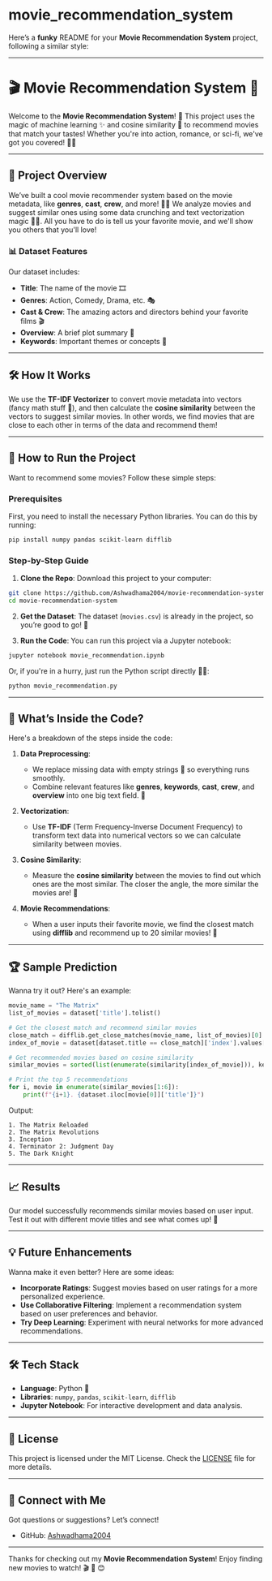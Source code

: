 # movie_recommendation_system

Here’s a **funky** README for your **Movie Recommendation System** project, following a similar style:

---

# 🎬 Movie Recommendation System 🍿

Welcome to the **Movie Recommendation System**! 🎉 This project uses the magic of machine learning ✨ and cosine similarity 🧠 to recommend movies that match your tastes! Whether you're into action, romance, or sci-fi, we've got you covered! 🍕🎥

---

## 🎥 Project Overview

We’ve built a cool movie recommender system based on the movie metadata, like **genres**, **cast**, **crew**, and more! 🕵️‍♀️ We analyze movies and suggest similar ones using some data crunching and text vectorization magic 🧙‍♂️. All you have to do is tell us your favorite movie, and we'll show you others that you'll love!

### 📊 Dataset Features

Our dataset includes:

- **Title**: The name of the movie 🎞️
- **Genres**: Action, Comedy, Drama, etc. 🎭
- **Cast & Crew**: The amazing actors and directors behind your favorite films 🎬
- **Overview**: A brief plot summary 📝
- **Keywords**: Important themes or concepts 🔑

---

## 🛠️ How It Works

We use the **TF-IDF Vectorizer** to convert movie metadata into vectors (fancy math stuff 🧠), and then calculate the **cosine similarity** between the vectors to suggest similar movies. In other words, we find movies that are close to each other in terms of the data and recommend them!

---

## 🚀 How to Run the Project

Want to recommend some movies? Follow these simple steps:

### Prerequisites

First, you need to install the necessary Python libraries. You can do this by running:

```bash
pip install numpy pandas scikit-learn difflib
```

### Step-by-Step Guide

1. **Clone the Repo**: Download this project to your computer:

```bash
git clone https://github.com/Ashwadhama2004/movie-recommendation-system.git
cd movie-recommendation-system
```

2. **Get the Dataset**: The dataset (`movies.csv`) is already in the project, so you’re good to go! 🎉

3. **Run the Code**: You can run this project via a Jupyter notebook:

```bash
jupyter notebook movie_recommendation.ipynb
```

Or, if you're in a hurry, just run the Python script directly 🏃‍♂️:

```bash
python movie_recommendation.py
```

---

## 🔮 What’s Inside the Code?

Here's a breakdown of the steps inside the code:

1. **Data Preprocessing**:
   - We replace missing data with empty strings 🧼 so everything runs smoothly.
   - Combine relevant features like **genres**, **keywords**, **cast**, **crew**, and **overview** into one big text field. 🎩

2. **Vectorization**:
   - Use **TF-IDF** (Term Frequency-Inverse Document Frequency) to transform text data into numerical vectors so we can calculate similarity between movies.

3. **Cosine Similarity**:
   - Measure the **cosine similarity** between the movies to find out which ones are the most similar. The closer the angle, the more similar the movies are! 📐

4. **Movie Recommendations**:
   - When a user inputs their favorite movie, we find the closest match using **difflib** and recommend up to 20 similar movies! 🎉

---

## 🏆 Sample Prediction

Wanna try it out? Here's an example:

```python
movie_name = "The Matrix"
list_of_movies = dataset['title'].tolist()

# Get the closest match and recommend similar movies
close_match = difflib.get_close_matches(movie_name, list_of_movies)[0]
index_of_movie = dataset[dataset.title == close_match]['index'].values[0]

# Get recommended movies based on cosine similarity
similar_movies = sorted(list(enumerate(similarity[index_of_movie])), key=lambda x: x[1], reverse=True)

# Print the top 5 recommendations
for i, movie in enumerate(similar_movies[1:6]):
    print(f"{i+1}. {dataset.iloc[movie[0]]['title']}")
```

Output:
```
1. The Matrix Reloaded
2. The Matrix Revolutions
3. Inception
4. Terminator 2: Judgment Day
5. The Dark Knight
```

---

## 📈 Results

Our model successfully recommends similar movies based on user input. Test it out with different movie titles and see what comes up! 🌟

---

## 💡 Future Enhancements

Wanna make it even better? Here are some ideas:
- **Incorporate Ratings**: Suggest movies based on user ratings for a more personalized experience.
- **Use Collaborative Filtering**: Implement a recommendation system based on user preferences and behavior.
- **Try Deep Learning**: Experiment with neural networks for more advanced recommendations.

---

## 🛠️ Tech Stack

- **Language**: Python 🐍
- **Libraries**: `numpy`, `pandas`, `scikit-learn`, `difflib`
- **Jupyter Notebook**: For interactive development and data analysis.

---

## 📜 License

This project is licensed under the MIT License. Check the [LICENSE](LICENSE) file for more details.

---

## 👋 Connect with Me

Got questions or suggestions? Let’s connect!

- GitHub: [Ashwadhama2004](https://github.com/Ashwadhama2004)

---

Thanks for checking out my **Movie Recommendation System**! Enjoy finding new movies to watch! 🎬 🍿 😊

``` 
